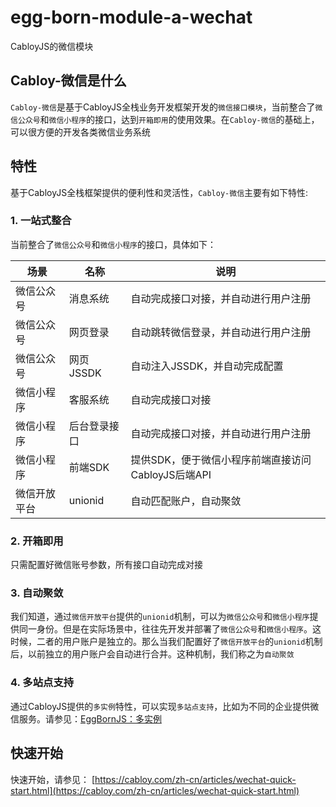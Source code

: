 # egg-born-module-a-wechat

CabloyJS的微信模块

## Cabloy-微信是什么

`Cabloy-微信`是基于CabloyJS全栈业务开发框架开发的`微信接口模块`，当前整合了`微信公众号`和`微信小程序`的接口，达到`开箱即用`的使用效果。在`Cabloy-微信`的基础上，可以很方便的开发各类微信业务系统

## 特性

基于CabloyJS全栈框架提供的便利性和灵活性，`Cabloy-微信`主要有如下特性:

### 1. 一站式整合

当前整合了`微信公众号`和`微信小程序`的接口，具体如下：

|场景|名称|说明|
|--|--|--|
|微信公众号|消息系统|自动完成接口对接，并自动进行用户注册|
|微信公众号|网页登录|自动跳转微信登录，并自动进行用户注册|
|微信公众号|网页JSSDK|自动注入JSSDK，并自动完成配置|
|微信小程序|客服系统|自动完成接口对接|
|微信小程序|后台登录接口|自动完成接口对接，并自动进行用户注册|
|微信小程序|前端SDK|提供SDK，便于微信小程序前端直接访问CabloyJS后端API|
|微信开放平台|unionid|自动匹配账户，自动聚敛|

### 2. 开箱即用

只需配置好微信账号参数，所有接口自动完成对接

### 3. 自动聚敛

我们知道，通过`微信开放平台`提供的`unionid`机制，可以为`微信公众号`和`微信小程序`提供同一身份。但是在实际场景中，往往先开发并部署了`微信公众号`和`微信小程序`。这时候，二者的用户账户是独立的。那么当我们配置好了`微信开放平台`的`unionid`机制后，以前独立的用户账户会自动进行合并。这种机制，我们称之为`自动聚敛`

### 4. 多站点支持

通过CabloyJS提供的`多实例`特性，可以实现`多站点支持`，比如为不同的企业提供微信服务。请参见：[EggBornJS：多实例](https://cabloy.com/zh-cn/articles/44e45b3928ca4c6cb63809558145e000.html)

## 快速开始

快速开始，请参见： [https://cabloy.com/zh-cn/articles/wechat-quick-start.html](https://cabloy.com/zh-cn/articles/wechat-quick-start.html)
